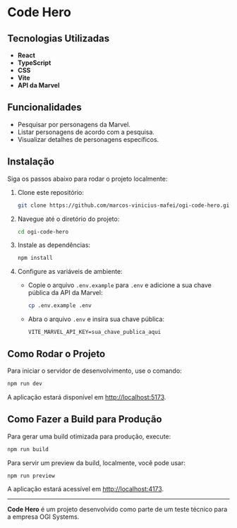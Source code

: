 # Code Hero

## Tecnologias Utilizadas

- **React**
- **TypeScript**
- **CSS**
- **Vite**
- **API da Marvel**

## Funcionalidades

- Pesquisar por personagens da Marvel.
- Listar personagens de acordo com a pesquisa.
- Visualizar detalhes de personagens específicos.

## Instalação

Siga os passos abaixo para rodar o projeto localmente:

1. Clone este repositório:

   ```bash
   git clone https://github.com/marcos-vinicius-mafei/ogi-code-hero.git
   ```

2. Navegue até o diretório do projeto:

   ```bash
   cd ogi-code-hero
   ```

3. Instale as dependências:

   ```bash
   npm install
   ```

4. Configure as variáveis de ambiente:
   - Copie o arquivo `.env.example` para `.env` e adicione a sua chave pública da API da Marvel:
     ```bash
     cp .env.example .env
     ```
   - Abra o arquivo `.env` e insira sua chave pública:
     ```env
     VITE_MARVEL_API_KEY=sua_chave_publica_aqui
     ```

## Como Rodar o Projeto

Para iniciar o servidor de desenvolvimento, use o comando:

```bash
npm run dev
```

A aplicação estará disponível em [http://localhost:5173](http://localhost:5173).

## Como Fazer a Build para Produção

Para gerar uma build otimizada para produção, execute:

```bash
npm run build
```

Para servir um preview da build, localmente, você pode usar:

```bash
npm run preview
```

A aplicação estará acessível em [http://localhost:4173](http://localhost:4173).

---

**Code Hero** é um projeto desenvolvido como parte de um teste técnico para a empresa OGI Systems.
